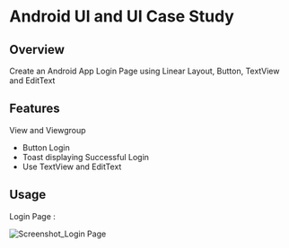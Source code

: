 # Android UI and UI Case Study

## Overview
Create an Android App Login Page using Linear Layout, Button, TextView and EditText

## Features
View and Viewgroup
- Button Login
- Toast displaying Successful Login
- Use TextView and EditText

## Usage
Login Page :

![Screenshot_Login Page](https://user-images.githubusercontent.com/56164259/68088233-646aa580-fe8f-11e9-8735-e5fb469e8642.png)

